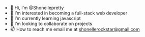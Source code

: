 - 👋 Hi, I’m @Shonellepretty
- 👀 I’m interested in becoming a full-stack web developer
- 🌱 I’m currently learning javascript
- 💞️ I’m looking to collaborate on projects
- 📫 How to reach me email me at shonellerockstar@gmail.com

<!---
Shonellepretty/Shonellepretty is a ✨ special ✨ repository because its `README.md` (this file) appears on your GitHub profile.
You can click the Preview link to take a look at your changes.
--->
